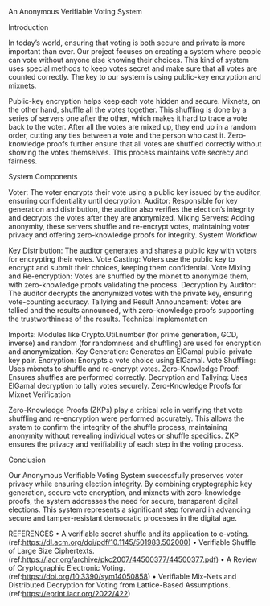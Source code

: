 An Anonymous Verifiable Voting System

Introduction

In today’s world, ensuring that voting is both secure and private is more important than ever. Our project focuses on creating a system where people can vote without anyone else knowing their choices. This kind of system uses special methods to keep votes secret and make sure that all votes are counted correctly. The key to our system is using public-key encryption and mixnets.

Public-key encryption helps keep each vote hidden and secure. Mixnets, on the other hand, shuffle all the votes together. This shuffling is done by a series of servers one after the other, which makes it hard to trace a vote back to the voter. After all the votes are mixed up, they end up in a random order, cutting any ties between a vote and the person who cast it. Zero-knowledge proofs further ensure that all votes are shuffled correctly without showing the votes themselves. This process maintains vote secrecy and fairness.

System Components

Voter: The voter encrypts their vote using a public key issued by the auditor, ensuring confidentiality until decryption.
Auditor: Responsible for key generation and distribution, the auditor also verifies the election’s integrity and decrypts the votes after they are anonymized.
Mixing Servers: Adding anonymity, these servers shuffle and re-encrypt votes, maintaining voter privacy and offering zero-knowledge proofs for integrity.
System Workflow

Key Distribution: The auditor generates and shares a public key with voters for encrypting their votes.
Vote Casting: Voters use the public key to encrypt and submit their choices, keeping them confidential.
Vote Mixing and Re-encryption: Votes are shuffled by the mixnet to anonymize them, with zero-knowledge proofs validating the process.
Decryption by Auditor: The auditor decrypts the anonymized votes with the private key, ensuring vote-counting accuracy.
Tallying and Result Announcement: Votes are tallied and the results announced, with zero-knowledge proofs supporting the trustworthiness of the results.
Technical Implementation

Imports: Modules like Crypto.Util.number (for prime generation, GCD, inverse) and random (for randomness and shuffling) are used for encryption and anonymization.
Key Generation: Generates an ElGamal public-private key pair.
Encryption: Encrypts a vote choice using ElGamal.
Vote Shuffling: Uses mixnets to shuffle and re-encrypt votes.
Zero-Knowledge Proof: Ensures shuffles are performed correctly.
Decryption and Tallying: Uses ElGamal decryption to tally votes securely.
Zero-Knowledge Proofs for Mixnet Verification

Zero-Knowledge Proofs (ZKPs) play a critical role in verifying that vote shuffling and re-encryption were performed accurately. This allows the system to confirm the integrity of the shuffle process, maintaining anonymity without revealing individual votes or shuffle specifics. ZKP ensures the privacy and verifiability of each step in the voting process.

Conclusion

Our Anonymous Verifiable Voting System successfully preserves voter privacy while ensuring election integrity. By combining cryptographic key generation, secure vote encryption, and mixnets with zero-knowledge proofs, the system addresses the need for secure, transparent digital elections. This system represents a significant step forward in advancing secure and tamper-resistant democratic processes in the digital age.

REFERENCES
• A verifiable secret shuffle and its application to e-voting. (ref:https://dl.acm.org/doi/pdf/10.1145/501983.502000)
• Verifiable Shuffle of Large Size Ciphertexts. (ref:https://iacr.org/archive/pkc2007/44500377/44500377.pdf)
• A Review of Cryptographic Electronic Voting. (ref:https://doi.org/10.3390/sym14050858)
• Verifiable Mix-Nets and Distributed Decryption for Voting from Lattice-Based Assumptions.
(ref:https://eprint.iacr.org/2022/422)
